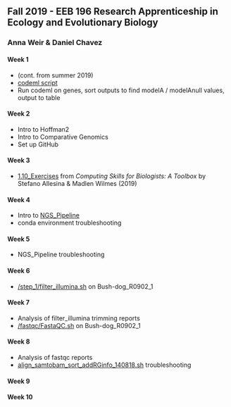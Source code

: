 ## Fall 2019 - EEB 196 Research Apprenticeship in Ecology and Evolutionary Biology
### Anna Weir & Daniel Chavez

#### Week 1   
- (cont. from summer 2019)   
- [codeml script](https://github.com/acw414/EEB_196/blob/master/codeml_gene_script.sh)       
- Run codeml on genes, sort outputs to find modelA / modelAnull values, output to table   
  
#### Week 2  
- Intro to Hoffman2  
- Intro to Comparative Genomics  
- Set up GitHub  
  
#### Week 3  
- [1.10_Exercises](https://github.com/acw414/EEB_196/tree/master/1.10_Exercises) from  *Computing Skills for Biologists: A Toolbox* by Stefano Allesina & Madlen Wilmes (2019)   

#### Week 4  
- Intro to [NGS_Pipeline](https://github.com/dechavezv/NGS_pipeline)   
- conda environment troubleshooting  
  
#### Week 5  
- NGS_Pipeline troubleshooting  
  
#### Week 6  
- [/step_1/filter_illumina.sh](https://github.com/acw414/EEB_196/tree/master/step_1) on Bush-dog_R0902_1  
  
#### Week 7  
- Analysis of filter_illumina trimming reports  
- [/fastqc/FastaQC.sh](https://github.com/acw414/EEB_196/tree/master/fastqc) on Bush-dog_R0902_1  
  
#### Week 8  
- Analysis of fastqc reports  
- [align_samtobam_sort_addRGinfo_140818.sh](https://github.com/acw414/EEB_196/blob/master/align_samtobam_sort_addRGinfo_140818.sh) troubleshooting  
  
#### Week 9  
    
#### Week 10  
